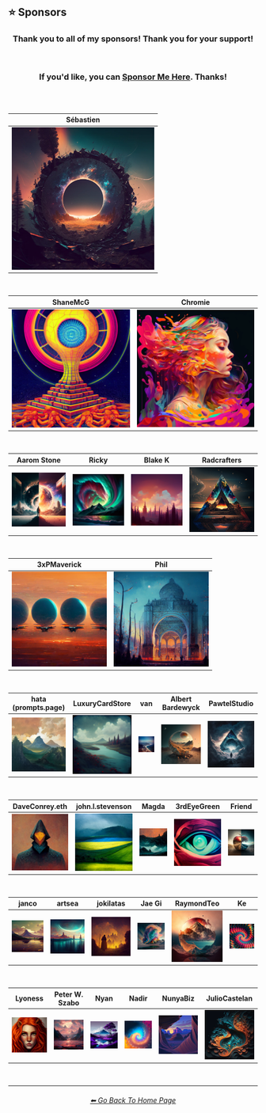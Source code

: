 <h2>⭐ Sponsors</h2>

<div align=center>

<h3>Thank you to all of my sponsors! Thank you for your support!</h3>

<br>

<h3>If you'd like, you can <a href="https://ko-fi.com/willwulfken">Sponsor Me Here</a>. Thanks!</h3>

<br><br>

| Sébastien |
| :-: |
| <img src="/Images/Sponsor_Images/Sebastien.webp?raw=true" width="288" /> |

<br>

| ShaneMcG | Chromie |
| :-: | :-: |
| <img src="/Images/Sponsor_Images/ShaneMcG.webp?raw=true" width="256" /> | <img src="/Images/Sponsor_Images/Chromie.webp?raw=true" width="256" /> |

<br>

| Aarom Stone | Ricky | Blake K | Radcrafters |
| :-: | :-: | :-: | :-: |
| <img src="/Images/Sponsor_Images/Aarom_Stone.webp?raw=true" width="224" /> | <img src="/Images/Sponsor_Images/Ricky.webp?raw=true" width="224" /> | <img src="/Images/Sponsor_Images/Blake_K.webp?raw=true" width="224" /> | <img src="/Images/Sponsor_Images/Radcrafters.webp?raw=true" width="224" /> |

<br>

| 3xPMaverick | Phil |
| :-: | :-: |
| <img src="/Images/Sponsor_Images/3xPMaverick.webp?raw=true" width="192" /> | <img src="/Images/Sponsor_Images/Phil.webp?raw=true" width="192" /> |

<br>

| hata (prompts.page) | LuxuryCardStore | van | Albert Bardewyck | PawtelStudio |
| :-: | :-: | :-: | :-: | :-: |
| <img src="/Images/Sponsor_Images/hata.webp?raw=true" width="160" /> | <img src="/Images/Sponsor_Images/LuxuryCardStore.webp?raw=true" width="160" /> | <img src="/Images/Sponsor_Images/van.webp?raw=true" width="160" /> | <img src="/Images/Sponsor_Images/Albert_Bardewyck.webp?raw=true" width="160" /> | <img src="/Images/Sponsor_Images/PawtelStudio.webp?raw=true" width="160" /> |

<br>

| DaveConrey.eth | john.l.stevenson | Magda | 3rdEyeGreen | Friend |
| :-: | :-: | :-: | :-: | :-: |
| <img src="/Images/Sponsor_Images/DaveConrey.eth.webp?raw=true" width="160" /> | <img src="/Images/Sponsor_Images/john.l.stevenson.webp?raw=true" width="160" /> | <img src="/Images/Sponsor_Images/Magda.webp?raw=true" width="160" /> | <img src="/Images/Sponsor_Images/3rdEyeGreen.webp?raw=true" width="160" /> | <img src="/Images/Sponsor_Images/Friend.webp?raw=true" width="160" /> |

<br>

| janco | artsea | jokilatas | Jae Gi | RaymondTeo | Ke |
| :-: | :-: | :-: | :-: | :-: | :-: |
| <img src="/Images/Sponsor_Images/janco.webp?raw=true" width="144" /> | <img src="/Images/Sponsor_Images/artsea.webp?raw=true" width="144" /> | <img src="/Images/Sponsor_Images/jokilatas.webp?raw=true" width="144" /> | <img src="/Images/Sponsor_Images/Jae_Gi.webp?raw=true" width="144" /> | <img src="/Images/Sponsor_Images/RaymondTeo.webp?raw=true" width="144" /> | <img src="/Images/Sponsor_Images/Ke.webp?raw=true" width="144" /> |

<br>

| Lyoness | Peter W. Szabo | Nyan | Nadir | NunyaBiz | JulioCastelan |
| :-: | :-: | :-: | :-: | :-: | :-: |
| <img src="/Images/Sponsor_Images/Lyoness.webp?raw=true" width="128" /> | <img src="/Images/Sponsor_Images/Peter_W_Szabo.webp?raw=true" width="128" /> | <img src="/Images/Sponsor_Images/Nyan.webp?raw=true" width="128" /> | <img src="/Images/Sponsor_Images/Nadir.webp?raw=true" width="128" /> | <img src="/Images/Sponsor_Images/NunyaBiz.webp?raw=true" width="128" /> | <img src="/Images/Sponsor_Images/JulioCastelan.webp?raw=true" width="128" /> |

</div>

<br>
<hr><!--------------->
<div align="center">
<h6><a href="/README.md">⬅ Go Back To Home Page</a></h6>
</div>